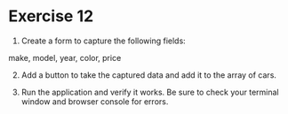 # Exercise 12

1. Create a form to capture the following fields:

make, model, year, color, price

2. Add a button to take the captured data and add it to the array of cars.

3. Run the application and verify it works. Be sure to check your terminal window and browser console for errors.
